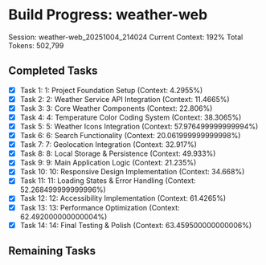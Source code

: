 # Build Progress: weather-web
Session: weather-web_20251004_214024
Current Context: 192%
Total Tokens: 502,799

## Completed Tasks
- [x] Task 1: 1: Project Foundation Setup (Context: 4.2955%)
- [x] Task 2: 2: Weather Service API Integration (Context: 11.4665%)
- [x] Task 3: 3: Core Weather Components (Context: 22.806%)
- [x] Task 4: 4: Temperature Color Coding System (Context: 38.3065%)
- [x] Task 5: 5: Weather Icons Integration (Context: 57.976499999999994%)
- [x] Task 6: 6: Search Functionality (Context: 20.061999999999998%)
- [x] Task 7: 7: Geolocation Integration (Context: 32.917%)
- [x] Task 8: 8: Local Storage & Persistence (Context: 49.933%)
- [x] Task 9: 9: Main Application Logic (Context: 21.235%)
- [x] Task 10: 10: Responsive Design Implementation (Context: 34.668%)
- [x] Task 11: 11: Loading States & Error Handling (Context: 52.268499999999996%)
- [x] Task 12: 12: Accessibility Implementation (Context: 61.4265%)
- [x] Task 13: 13: Performance Optimization (Context: 62.492000000000004%)
- [x] Task 14: 14: Final Testing & Polish (Context: 63.459500000000006%)

## Remaining Tasks
